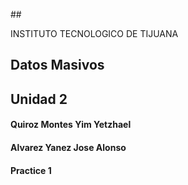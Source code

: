##<p align="center"></p> INSTITUTO TECNOLOGICO DE TIJUANA </p>

## Datos Masivos
## Unidad 2






#### Quiroz Montes Yim Yetzhael
#### Alvarez Yanez Jose Alonso



#### Practice 1




